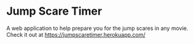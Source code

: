 # Jump Scare Timer
A web application to help prepare you for the jump scares in any movie.
Check it out at https://jumpscaretimer.herokuapp.com/

